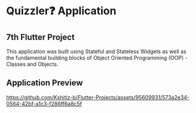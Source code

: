 # Quizzler❓ Application 

## 7th Flutter Project

This application was built using Stateful and Stateless Widgets as well as the fundamental building blocks of Object Oriented Programming (OOP) - Classes and Objects.

## Application Preview

https://github.com/Kshitiz-b/Flutter-Projects/assets/95609931/573a2e34-0564-42bf-a1c3-f286ff6a8c5f
